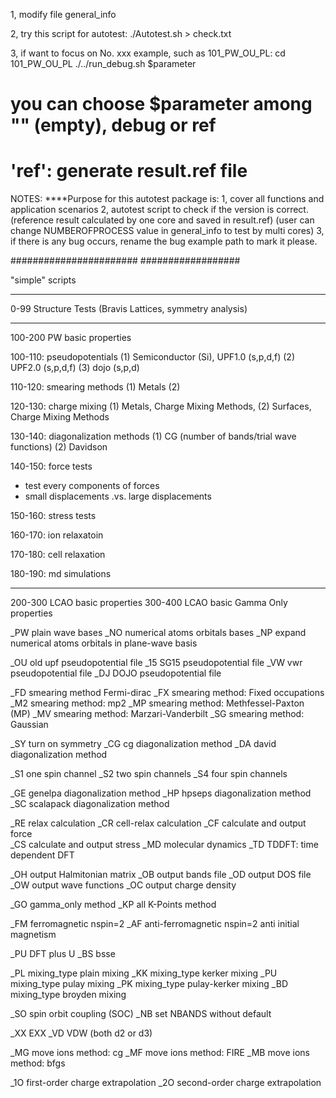 1, modify file general_info

2, try this script for autotest:
./Autotest.sh > check.txt 

3, if want to focus on No. xxx example, such as 101_PW_OU_PL:
cd 101_PW_OU_PL
./../run_debug.sh $parameter
# you can choose $parameter among "" (empty), debug or ref
# 'ref': generate result.ref file 


NOTES:
****Purpose for this autotest package is:
1,  cover all functions and application scenarios
2,  autotest script to check if the version is correct. 
    (reference result calculated by one core and saved in result.ref)
    (user can change NUMBEROFPROCESS value in general_info to test by multi cores)
3,  if there is any bug occurs, rename the bug example path to mark it please.

#######################
##################

"simple" scripts 

-------------------------------------------------------------
0-99 Structure Tests (Bravis Lattices, symmetry analysis) 


-------------------------------------------------------------
100-200 PW basic properties

100-110: pseudopotentials
(1) Semiconductor (Si), UPF1.0 (s,p,d,f)
(2) UPF2.0 (s,p,d,f)
(3) dojo (s,p,d)

110-120: smearing methods
(1) Metals
(2)  

120-130: charge mixing
(1) Metals, Charge Mixing Methods,
(2) Surfaces, Charge Mixing Methods 

130-140: diagonalization methods
(1) CG (number of bands/trial wave functions)
(2) Davidson

140-150: force tests 
* test every components of forces
* small displacements .vs. large displacements

150-160: stress tests

160-170: ion relaxatoin

170-180: cell relaxation

180-190: md simulations

-------------------------------------------------------------
200-300 LCAO basic properties
300-400 LCAO basic Gamma Only properties

_PW    plain wave bases
_NO    numerical atoms orbitals bases
_NP    expand numerical atoms orbitals in plane-wave basis

_OU    old upf pseudopotential file
_15    SG15 pseudopotential file
_VW    vwr pseudopotential file
_DJ    DOJO pseudopotential file

_FD    smearing method Fermi-dirac 
_FX    smearing method: Fixed occupations 
_M2    smearing method: mp2
_MP    smearing method: Methfessel-Paxton (MP)
_MV    smearing method: Marzari-Vanderbilt
_SG    smearing method: Gaussian

_SY    turn on symmetry
_CG    cg diagonalization method
_DA    david diagonalization method

_S1    one spin channel
_S2    two spin channels
_S4    four spin channels

_GE    genelpa diagonalization method
_HP    hpseps  diagonalization method
_SC    scalapack diagonalization method

_RE    relax calculation
_CR    cell-relax calculation
_CF    calculate and output force     
_CS    calculate and output stress
_MD    molecular dynamics
_TD    TDDFT: time dependent DFT

_OH    output Halmitonian matrix
_OB    output bands file
_OD    output DOS file
_OW    output wave functions
_OC    output charge density

_GO    gamma_only method 
_KP    all K-Points method

_FM    ferromagnetic nspin=2 
_AF    anti-ferromagnetic nspin=2 anti initial magnetism

_PU    DFT plus U 
_BS    bsse 

_PL    mixing_type plain mixing
_KK    mixing_type kerker mixing
_PU    mixing_type pulay mixing
_PK    mixing_type pulay-kerker mixing
_BD    mixing_type broyden mixing

_SO    spin orbit coupling (SOC) 
_NB    set NBANDS without default

_XX    EXX
_VD    VDW (both d2 or d3)

_MG    move ions method: cg
_MF    move ions method: FIRE
_MB    move ions method: bfgs

_1O    first-order charge extrapolation
_2O    second-order charge extrapolation
